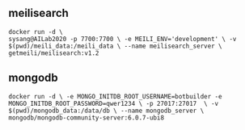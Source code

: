 ## meilisearch
`docker run -d \                                                                                                              sysang@AILab2020
    -p 7700:7700 \
    -e MEILI_ENV='development' \
    -v $(pwd)/meili_data:/meili_data \
    --name meilisearch_server \
    getmeili/meilisearch:v1.2`

## mongodb
`docker run -d \
    -e MONGO_INITDB_ROOT_USERNAME=botbuilder -e MONGO_INITDB_ROOT_PASSWORD=qwer1234 \
    -p 27017:27017  \
    -v $(pwd)/mongodb_data:/data/db \
    --name mongodb_server \
    mongodb/mongodb-community-server:6.0.7-ubi8`
